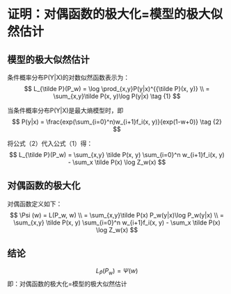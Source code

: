 # 证明：对偶函数的极大化=模型的极大似然估计

## 模型的极大似然估计

条件概率分布P(Y|X)的对数似然函数表示为：  
$$
L_{\tilde P}(P_w) = \log \prod_{x,y}P(y|x)^{{\tilde P}(x, y)} \\
= \sum_{x,y}\tilde P(x, y)\log P(y|x) \tag {1}
$$

当条件概率分布P(Y|X)是最大熵模型时，即  
$$
P(y|x) = \frac{exp(\sum_{i=0}^n)w_{i+1}f_i(x, y)}{exp(1-w+0)} \tag {2}
$$

将公式（2）代入公式（1）得：  
$$
L_{\tilde P}(P_w) = \sum_{x,y} \tilde P(x, y) \sum_{i=0}^n w_{i+1}f_i(x, y) - \sum_x \tilde P(x) \log Z_w(x)
$$

## 对偶函数的极大化

对偶函数定义如下：  
$$
\Psi (w) =  L(P_w, w) \\
= \sum_{x,y}\tilde P(x) P_w(y|x)\log P_w(y|x) \\
= \sum_{x,y} \tilde P(x, y) \sum_{i=0}^n w_{i+1}f_i(x, y) - \sum_x \tilde P(x) \log Z_w(x)
$$

## 结论

$$
L_{\tilde P}(P_w) = \Psi (w)
$$
即：对偶函数的极大化=模型的极大似然估计  